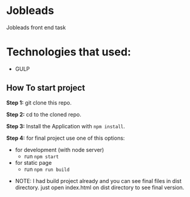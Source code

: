 # Jobleads
Jobleads front end task

# Technologies that used:

- GULP

## How To start project

**Step 1:** git clone this repo.

**Step 2:** cd to the cloned repo.

**Step 3:** Install the Application with `npm install`.

**Step 4:**  for  final project use one of this options:

* for development (with node server)
  * run `npm start`
* for static page
  * run `npm run build`
  
- NOTE: I had build project already and you can see final files in dist directory. just open index.html on dist directory to see final version.

